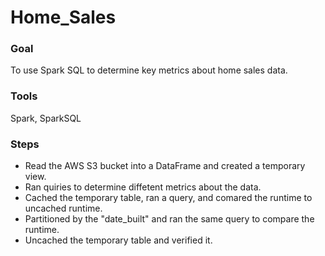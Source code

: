 # Home_Sales

### **Goal**
To use Spark SQL to determine key metrics about home sales data.
### **Tools**
Spark, SparkSQL
### **Steps**
- Read the AWS S3 bucket into a DataFrame and created a temporary view.
- Ran quiries to determine diffetent metrics about the data.
- Cached the temporary table, ran a query, and comared the runtime to uncached runtime.
- Partitioned by the "date_built" and ran the same query to compare the runtime.
- Uncached the temporary table and verified it.